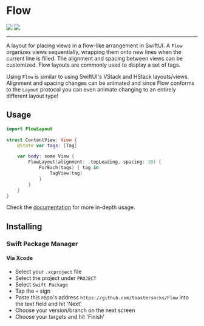 # Flow

[![](https://img.shields.io/endpoint?url=https%3A%2F%2Fswiftpackageindex.com%2Fapi%2Fpackages%2Ftoastersocks%2FFlow%2Fbadge%3Ftype%3Dswift-versions)](https://swiftpackageindex.com/toastersocks/Flow)
[![](https://img.shields.io/endpoint?url=https%3A%2F%2Fswiftpackageindex.com%2Fapi%2Fpackages%2Ftoastersocks%2FFlow%2Fbadge%3Ftype%3Dplatforms)](https://swiftpackageindex.com/toastersocks/Flow)

---

A layout for placing views in a flow-like arrangement in SwiftUI. A `Flow` organizes views sequentially, wrapping them onto new lines when the current line is filled. The alignment and spacing between views can be customized. Flow layouts are commonly used to display a set of tags.

Using `Flow` is similar to using SwiftUI's VStack and HStack layouts/views.
Alignment and spacing changes can be animated and since Flow conforms to the `Layout` protocol you can even animate changing to an entirely different layout type!

## Usage

```swift
import FlowLayout

struct ContentView: View {
    @State var tags: [Tag]

    var body: some View {
        FlowLayout(alignment: .topLeading, spacing: 10) {
            ForEach(tags) { tag in
                TagView(tag)
            }
        }
    }
}
```

Check the [documentation](https://swiftpackageindex.com/toastersocks/Flow/documentation/flow) for more in-depth usage.

## Installing

### Swift Package Manager

#### Via Xcode

- Select your `.xcproject` file
- Select the project under `PROJECT`
- Select `Swift Package`
- Tap the `+` sign
- Paste this repo's address `https://github.com/toastersocks/Flow` into the text field and hit 'Next'
- Choose your version/branch on the next screen
- Choose your targets and hit 'Finish'
